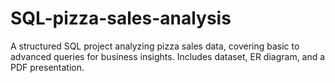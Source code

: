 # SQL-pizza-sales-analysis
A structured SQL project analyzing pizza sales data, covering basic to advanced queries for business insights. Includes dataset, ER diagram, and a PDF presentation.
